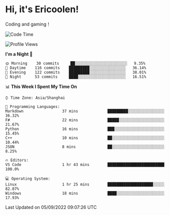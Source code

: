 # Hi, it's Ericoolen!
Coding and gaming！

<!--START_SECTION:waka-->
![Code Time](http://img.shields.io/badge/Code%20Time-351%20hrs%2023%20mins-blue)

![Profile Views](http://img.shields.io/badge/Profile%20Views-0-blue)

**I'm a Night 🦉** 

```text
🌞 Morning    30 commits     ██░░░░░░░░░░░░░░░░░░░░░░░   9.35% 
🌆 Daytime    116 commits    █████████░░░░░░░░░░░░░░░░   36.14% 
🌃 Evening    122 commits    █████████░░░░░░░░░░░░░░░░   38.01% 
🌙 Night      53 commits     ████░░░░░░░░░░░░░░░░░░░░░   16.51%

```


📊 **This Week I Spent My Time On** 

```text
⌚︎ Time Zone: Asia/Shanghai

💬 Programming Languages: 
Markdown                 37 mins             █████████░░░░░░░░░░░░░░░░   36.32% 
F#                       22 mins             █████░░░░░░░░░░░░░░░░░░░░   21.67% 
Python                   16 mins             ███░░░░░░░░░░░░░░░░░░░░░░   15.45% 
C++                      10 mins             ██░░░░░░░░░░░░░░░░░░░░░░░   10.44% 
JSON                     8 mins              ██░░░░░░░░░░░░░░░░░░░░░░░   8.25%

🔥 Editors: 
VS Code                  1 hr 43 mins        █████████████████████████   100.0%

💻 Operating System: 
Linux                    1 hr 25 mins        ████████████████████░░░░░   82.07% 
Windows                  18 mins             ████░░░░░░░░░░░░░░░░░░░░░   17.93%

```


 Last Updated on 05/09/2022 09:07:26 UTC
<!--END_SECTION:waka-->

